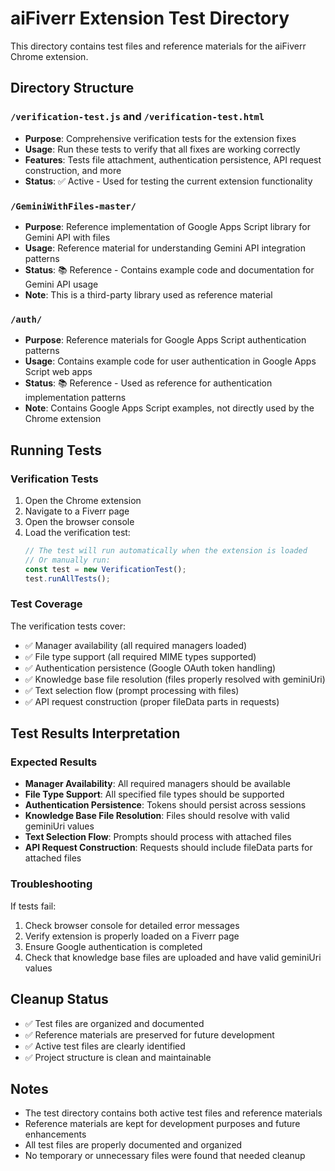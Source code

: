 # aiFiverr Extension Test Directory

This directory contains test files and reference materials for the aiFiverr Chrome extension.

## Directory Structure

### `/verification-test.js` and `/verification-test.html`
- **Purpose**: Comprehensive verification tests for the extension fixes
- **Usage**: Run these tests to verify that all fixes are working correctly
- **Features**: Tests file attachment, authentication persistence, API request construction, and more
- **Status**: ✅ Active - Used for testing the current extension functionality

### `/GeminiWithFiles-master/`
- **Purpose**: Reference implementation of Google Apps Script library for Gemini API with files
- **Usage**: Reference material for understanding Gemini API integration patterns
- **Status**: 📚 Reference - Contains example code and documentation for Gemini API usage
- **Note**: This is a third-party library used as reference material

### `/auth/`
- **Purpose**: Reference materials for Google Apps Script authentication patterns
- **Usage**: Contains example code for user authentication in Google Apps Script web apps
- **Status**: 📚 Reference - Used as reference for authentication implementation patterns
- **Note**: Contains Google Apps Script examples, not directly used by the Chrome extension

## Running Tests

### Verification Tests
1. Open the Chrome extension
2. Navigate to a Fiverr page
3. Open the browser console
4. Load the verification test:
   ```javascript
   // The test will run automatically when the extension is loaded
   // Or manually run:
   const test = new VerificationTest();
   test.runAllTests();
   ```

### Test Coverage
The verification tests cover:
- ✅ Manager availability (all required managers loaded)
- ✅ File type support (all required MIME types supported)
- ✅ Authentication persistence (Google OAuth token handling)
- ✅ Knowledge base file resolution (files properly resolved with geminiUri)
- ✅ Text selection flow (prompt processing with files)
- ✅ API request construction (proper fileData parts in requests)

## Test Results Interpretation

### Expected Results
- **Manager Availability**: All required managers should be available
- **File Type Support**: All specified file types should be supported
- **Authentication Persistence**: Tokens should persist across sessions
- **Knowledge Base File Resolution**: Files should resolve with valid geminiUri values
- **Text Selection Flow**: Prompts should process with attached files
- **API Request Construction**: Requests should include fileData parts for attached files

### Troubleshooting
If tests fail:
1. Check browser console for detailed error messages
2. Verify extension is properly loaded on a Fiverr page
3. Ensure Google authentication is completed
4. Check that knowledge base files are uploaded and have valid geminiUri values

## Cleanup Status
- ✅ Test files are organized and documented
- ✅ Reference materials are preserved for future development
- ✅ Active test files are clearly identified
- ✅ Project structure is clean and maintainable

## Notes
- The test directory contains both active test files and reference materials
- Reference materials are kept for development purposes and future enhancements
- All test files are properly documented and organized
- No temporary or unnecessary files were found that needed cleanup
